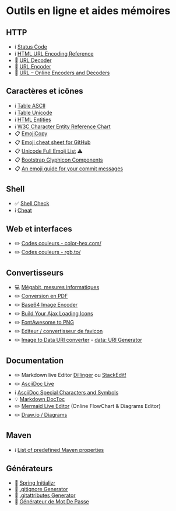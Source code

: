 # Outils en ligne et aides mémoires

## HTTP

* :information_source: [Status Code](https://fr.wikipedia.org/wiki/Liste_des_codes_HTTP#Codes_d'%C3%A9tat)
* :information_source: [HTML URL Encoding Reference](https://www.w3schools.com/tags/ref_urlencode.asp)
* :wrench: [URL Decoder](https://www.urldecoder.org/)
* :wrench: [URL Encoder](https://www.urlencoder.org/)
* :wrench: [URL – Online Encoders and Decoders](http://url-encode.online-domain-tools.com/)

## Caractères et icônes

* :information_source: [Table ASCII](https://fr.wikipedia.org/wiki/American_Standard_Code_for_Information_Interchange#Description)
* :information_source: [Table Unicode](https://fr.wikipedia.org/wiki/Table_des_caract%C3%A8res_Unicode_(0000-0FFF)#Contr%C3%B4les_C0_et_latin_de_base)
* :information_source: [HTML Entities](https://www.w3schools.com/html/html_entities.asp)
* :information_source: [W3C Character Entity Reference Chart](https://dev.w3.org/html5/html-author/charref)
* :clipboard: [EmojiCopy](https://www.emojicopy.com/)
* :clipboard: [Emoji cheat sheet for GitHub](https://www.webpagefx.com/tools/emoji-cheat-sheet/)
* :clipboard: [Unicode Full Emoji List](http://unicode.org/emoji/charts/full-emoji-list.html) :warning:
* :clipboard: [Bootstrap Glyphicon Components](https://www.w3schools.com/bootstrap/bootstrap_ref_comp_glyphs.asp)
* :clipboard: [An emoji guide for your commit messages](https://gitmoji.carloscuesta.me/)

## Shell

* :white_check_mark: [Shell Check](https://www.shellcheck.net/)
* :information_source: [Cheat](https://cheat.sh/)

## Web et interfaces

* :pencil2: [Codes couleurs - color-hex.com/](https://www.color-hex.com/color/fe7d37)
* :pencil2: [Codes couleurs - rgb.to/](https://rgb.to/)

## Convertisseurs

* :computer: [Mégabit, mesures informatiques](https://www.convertworld.com/fr/mesures-informatiques/megabit.html)
* :pencil2: [Conversion en PDF](https://www.conv2pdf.com/)
* :pencil2: [Base64 Image Encoder](https://www.base64-image.de/)
* :pencil2: [Build Your Ajax Loading Icons](https://loading.io/)
* :pencil2: [FontAwesome to PNG](http://fa2png.io/r/font-awesome/)
* :pencil2: [Editeur / convertisseur de favicon](http://www.xiconeditor.com/)
* :pencil2: [Image to Data URI converter](https://ezgif.com/image-to-datauri) - [data: URI Generator](https://dopiaza.org/tools/datauri/index.php)

## Documentation

* :pencil2: Markdown live Editor [Dillinger](https://dillinger.io/) ou [StackEdit!](https://stackedit.io/app#)
* :pencil2: [AsciiDoc Live](https://asciidoclive.com/edit/scratch/1)
* :information_source: [AsciiDoc Special Characters and Symbols](https://docs.antora.org/antora/1.0/asciidoc/special-characters-and-symbols/)
* :bulb: [Markdown DocToc](https://github.com/thlorenz/doctoc)
* :pencil2: [Mermaid Live Editor](https://mermaidjs.github.io/mermaid-live-editor/) (Online FlowChart & Diagrams Editor)
* :pencil2: [Draw.io / Diagrams](https://www.draw.io/)

## Maven

* :information_source: [List of predefined Maven properties](https://github.com/cko/predefined_maven_properties/blob/master/README.md)

## Générateurs

* :wrench: [Spring Initializr](https://start.spring.io/)
* :wrench: [.gitignore Generator](https://www.gitignore.io/)
* :wrench: [.gitattributes Generator](https://gitattributes.io/)
* :wrench: [Générateur de Mot De Passe](https://www.motdepasse.xyz/)

